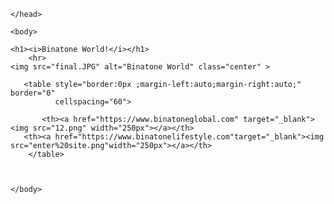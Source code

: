 <!DOCTYPE html>
<html>

<head>
<meta charset="utf-8">
<meta description="Website" content="Redircting">
    <meta name="viewport" content="width=device-width, initial-scale=1">
<title> Binatone </title>
    <style>
        h1 {text-align: center;}
  img {
  display: block;
  margin-left: auto;
  margin-right: auto;
}
</style>

    
    </head>
    
    <body>
        
    <h1><i>Binatone World!</i></h1>
        <hr>
    <img src="final.JPG" alt="Binatone World" class="center" > 
    
       <table style="border:0px ;margin-left:auto;margin-right:auto;" border="0"
              cellspacing="60">
           
           <th><a href="https://www.binatoneglobal.com" target="_blank"><img src="12.png" width="250px"></a></th>
       <th><a href="https://www.binatonelifestyle.com"target="_blank"><img src="enter%20site.png"width="250px"></a></th>
        </table>
        
           
    
    </body>
</html>

 
 

    
